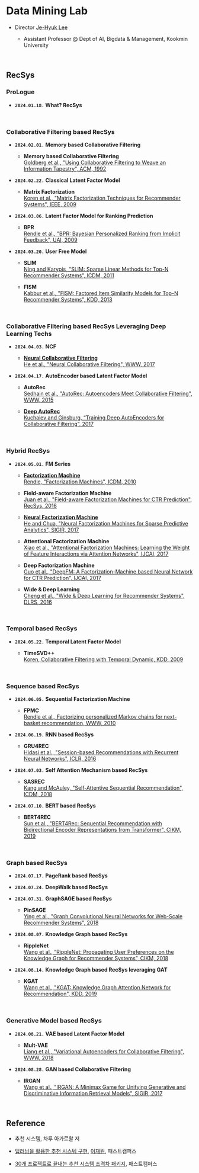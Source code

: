 # Data Mining Lab

- Director [Je-Hyuk Lee](https://github.com/jaylee07)

  - Assistant Professor @ Dept of AI, Bigdata & Management, Kookmin University

</br>

## RecSys

### ProLogue

- **`2024.01.18.` What? RecSys**

</br>

### Collaborative Filtering based RecSys

- **`2024.02.01.` Memory based Collaborative Filtering**
  - **Memory based Collaborative Filtering** </br> [Goldberg et al., "Using Collaborative Filtering to Weave an Information Tapestry", ACM, 1992](https://dl.acm.org/doi/abs/10.1145/138859.138867)

- **`2024.02.22.` Classical Latent Factor Model**
  - **Matrix Factorization** </br> [Koren et al., "Matrix Factorization Techniques for Recommender Systems", IEEE, 2009](https://ieeexplore.ieee.org/abstract/document/5197422?casa_token=MegLN5OlT4oAAAAA:gNQRE3BKlHAKav64qSELmwXR6WizC4ksr3XvAV1DmiLN2AFgy-PdZ9PB8gCIsgS2e1ISZNI2Oibs)

- **`2024.03.06.` Latent Factor Model for Ranking Prediction**
  - **BPR** </br> [Rendle et al., "BPR: Bayesian Personalized Ranking from Implicit Feedback", UAI, 2009](https://arxiv.org/abs/1205.2618)

- **`2024.03.20.` User Free Model**
  - **SLIM** </br> [Ning and Karypis, "SLIM: Sparse Linear Methods for Top-N Recommender Systems", ICDM, 2011](https://ieeexplore.ieee.org/abstract/document/6137254?casa_token=hasquFQkcNQAAAAA:ahz0llpC6_q77EiwLrjlyofGfms6lQOCmuBRrnGl8MOjkbLsWNWRHYJJN9yYBdXkaLKKTvNpjLiC)

  - **FISM** </br> [Kabbur et al., "FISM: Factored Item Similarity Models for Top-N Recommender Systems", KDD, 2013](https://dl.acm.org/doi/abs/10.1145/2487575.2487589?casa_token=zDZvzz_byroAAAAA:1Dr1GXJ7yst1AM9GKAlEyDRP6_hzDEQQr5ML9cjR7u6bJOr4dOp4gA3RyLyI-tVdsewY6FL7Sixq4Vs)

</br>

### Collaborative Filtering based RecSys Leveraging Deep Learning Techs

- **`2024.04.03.` NCF**
  - [**Neural Collaborative Filtering**](https://github.com/jayarnim/MD-Data_Mining_Lab/blob/main/model/NCF.py) </br> [He et al., "Neural Collaborative Filtering", WWW, 2017](https://dl.acm.org/doi/abs/10.1145/3038912.3052569?casa_token=xJcQ62dMU8kAAAAA:erA0iE1l2Pxdx8qpbMFCh7Z6-qc02h-yCXcoaWJN5E4pJwMwu6RVRoMrBdUSFJ_yrHGdTfVtJR67EPw)

- **`2024.04.17.` AutoEncoder based Latent Factor Model**
  - **AutoRec** </br> [Sedhain et al., "AutoRec: Autoencoders Meet Collaborative Filtering", WWW, 2015](https://dl.acm.org/doi/abs/10.1145/2740908.2742726?casa_token=h6-W8fBHMuwAAAAA:hcZXeeqXUng_hrZJ9GaPt3dfJ4lXKK_THtypbucIf-XV18hRNfMxj2CkZKTOShkdwCCcrJ5WEGho-mo)

  - [**Deep AutoRec**](https://github.com/jayarnim/M-Data_Mining_Lab/blob/main/model/DeepAutoRec.py) </br> [Kuchaiev and Ginsburg, “Training Deep AutoEncoders for Collaborative Filtering”, 2017](https://arxiv.org/abs/1708.01715)

</br>

### Hybrid RecSys

- **`2024.05.01.` FM Series**
  - [**Factorization Machine**]() </br> [Rendle, "Factorization Machines", ICDM, 2010](https://ieeexplore.ieee.org/abstract/document/5694074?casa_token=PxTxcXYbSBEAAAAA:94LVL0iDWaWBXagioWFO-JagI4rp2mGkpcl-agJtPsKwhs7WhMS-f5mitp-OrI5z8M2bcAUrzLBR)

  - **Field-aware Factorization Machine** </br> [Juan et al., "Field-aware Factorization Machines for CTR Prediction", RecSys, 2016](https://dl.acm.org/doi/abs/10.1145/2959100.2959134?casa_token=LhyqvBbTAH4AAAAA:j1IOKYkeCTiByjmyaTueiRLCZkmi5U0SWqEVOyBbOdZOj9xKlu7X8AeBWPsum8IwcP6hUdTHqvJgfcM)

  - [**Neural Factorization Machine**](https://github.com/jayarnim/M-Data_Mining_Lab/blob/main/model/NeuralFactorizationMachine.py) </br> [He and Chua, "Neural Factorization Machines for Sparse Predictive Analytics", SIGIR, 2017](https://dl.acm.org/doi/abs/10.1145/3077136.3080777?casa_token=GwAdLrQPwy4AAAAA:ie1lvyHs54HbZmQS4pns-P585Knu3QIYRcNXUbPbfyQdNIO-E2HGXQCIwoza5np_wt-S4gs1lcQ_yw4)

  - **Attentional Factorization Machine** </br> [Xiao et al., "Attentional Factorization Machines: Learning the Weight of Feature Interactions via Attention Networks", IJCAI, 2017](https://arxiv.org/abs/1708.04617)

  - **Deep Factorization Machine** </br> [Guo et al., "DeepFM: A Factorization-Machine based Neural Network for CTR Prediction", IJCAI, 2017](https://arxiv.org/abs/1703.04247)

  - **Wide & Deep Learning** </br> [Cheng et al., "Wide & Deep Learning for Recommender Systems", DLRS, 2016](https://dl.acm.org/doi/abs/10.1145/2988450.2988454)

</br>

### Temporal based RecSys

- **`2024.05.22.` Temporal Latent Factor Model**

  - **TimeSVD++** </br> [Koren, Collaborative Filtering with Temporal Dynamic, KDD, 2009]()

</br>

### Sequence based RecSys

- **`2024.06.05.` Sequential Factorization Machine**
  - **FPMC** </br> [Rendle et al., Factorizing personalized Markov chains for next-basket recommendation, WWW, 2010]()

- **`2024.06.19.` RNN based RecSys**
  - **GRU4REC** </br> [Hidasi et al., "Session-based Recommendations with Recurrent Neural Networks", ICLR, 2016](https://arxiv.org/abs/1511.06939)

- **`2024.07.03.` Self Attention Mechanism based RecSys**
  - **SASREC** </br> [Kang and McAuley, "Self-Attentive Sequential Recommendation", ICDM, 2018](https://ieeexplore.ieee.org/abstract/document/8594844?casa_token=JT5smtt5Z5sAAAAA:lFfXP_q_01zzLRSEc7p1zEyR_jZ7l1VjeTTCOUO6QMkDmw6HUM0BDtBSnPGpvH6XZmxvQwnGi-r7)

- **`2024.07.10.` BERT based RecSys**
  - **BERT4REC** </br> [Sun et al., "BERT4Rec: Sequential Recommendation with Bidirectional Encoder Representations from Transformer", CIKM, 2019](https://dl.acm.org/doi/abs/10.1145/3357384.3357895?casa_token=FdOnUIipxhwAAAAA:jXWonRcvhqi5WJFCb_hKPdJMAWgvZI9YJzI4qn20pSMM7N6FrxdvcL9g9h1pAibEFy5eiD_z4N9XmbE)

</br>

### Graph based RecSys

- **`2024.07.17.` PageRank based RecSys**

- **`2024.07.24.` DeepWalk based RecSys**

- **`2024.07.31.` GraphSAGE based RecSys**
  - **PinSAGE** </br> [Ying et al., "Graph Convolutional Neural Networks for Web-Scale Recommender Systems", 2018](https://dl.acm.org/doi/abs/10.1145/3219819.3219890?casa_token=Au-umXQUZ1kAAAAA:lJzYsga18v6bN9pxyApAxnegROTbuvoCB8ukqZ3A8NiPKxY7sfXdSHsvu4eCIWgtQFoS0AaZFSzjHHY)

- **`2024.08.07.` Knowledge Graph based RecSys**
  - **RippleNet** </br> [Wang et al., “RippleNet: Propagating User Preferences on the Knowledge Graph for Recommender Systems”, CIKM, 2018](https://dl.acm.org/doi/abs/10.1145/3269206.3271739?casa_token=R1-vKJgCzrsAAAAA:x-U83HRTCb83izvU4lkdL29VKSeUgBBgFOpgWmjwpsa6PGdjVig-jaoUI6YdzKY6LihmfGshjhcp2Ks)

- **`2024.08.14.` Knowledge Graph based RecSys leveraging GAT**
  - **KGAT** </br> [Wang et al., "KGAT: Knowledge Graph Attention Network for Recommendation", KDD, 2019](https://dl.acm.org/doi/abs/10.1145/3292500.3330989?casa_token=H-IaOAQVwHwAAAAA:2299fELWgPC7Y7f14vmWKDt0ZhrWV3I01NYuM6s1CoOyEwrltgYDzs1jP6GK_zU6v5qiwXHByDAqmIQ)

</br>

### Generative Model based RecSys

- **`2024.08.21.` VAE based Latent Factor Model**
  - **Mult-VAE** </br> [Liang et al., "Variational Autoencoders for Collaborative Filtering", WWW, 2018](https://dl.acm.org/doi/abs/10.1145/3178876.3186150)

- **`2024.08.28.` GAN based Collaborative Filtering**
  - **IRGAN** </br> [Wang et al., "IRGAN: A Minimax Game for Unifying Generative and Discriminative Information Retrieval Models", SIGIR, 2017](https://dl.acm.org/doi/abs/10.1145/3077136.3080786?casa_token=l3DUV8WZZPUAAAAA:gh1OnSEylDd-KiNnTyq2jTgCcIAutcHOYKgFk9rXXmzdy8t8lJjfYi0XJDVzEVIsENZs8wlTCZeN_Wc)

</br>

## Reference

- 추천 시스템, 차루 아가르왈 저

- [딥러닝을 활용한 추천 시스템 구현](https://fastcampus.co.kr/data_online_rs), [이재원](https://github.com/jaewonlee-728), 패스트캠퍼스

- [30개 프로젝트로 끝내는 추천 시스템 초격차 패키지](https://fastcampus.co.kr/data_online_rsystem), 패스트캠퍼스
